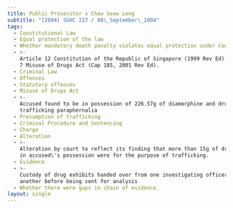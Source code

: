 ```yaml
---
title: Public Prosecutor v Chew Seow Leng
subtitle: "[2004] SGHC 227 / 08\_September\_2004"
tags:
  - Constitutional Law
  - Equal protection of the law
  - Whether mandatory death penalty violates equal protection under Constitution
  - >-
    Article 12 Constitution of the Republic of Singapore (1999 Rev Ed), Section
    7 Misuse of Drugs Act (Cap 185, 2001 Rev Ed).
  - Criminal Law
  - Offences
  - Statutory offences
  - Misuse of Drugs Act
  - >-
    Accused found to be in possession of 226.57g of diamorphine and drug
    trafficking paraphernalia
  - Presumption of trafficking
  - Criminal Procedure and Sentencing
  - Charge
  - Alteration
  - >-
    Alteration by court to reflect its finding that more than 15g of drugs found
    in accused\'s possession were for the purpose of trafficking.
  - Evidence
  - >-
    Custody of drug exhibits handed over from one investigating officer to
    another before being sent for analysis
  - Whether there were gaps in chain of evidence.
layout: single
---
```


